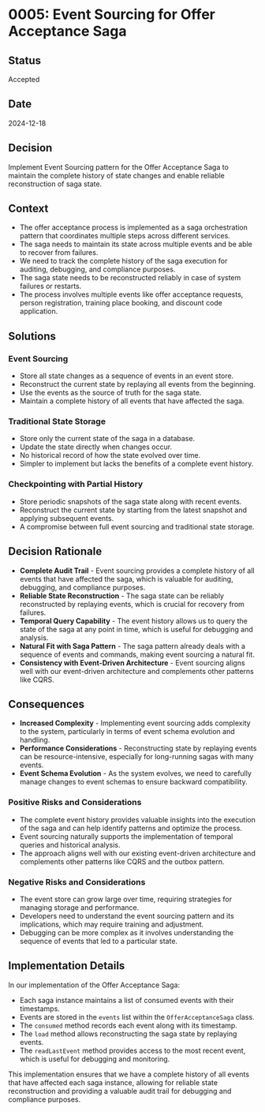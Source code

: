 # 0005: Event Sourcing for Offer Acceptance Saga

## Status

Accepted

## Date

2024-12-18

## Decision

Implement Event Sourcing pattern for the Offer Acceptance Saga to maintain the complete history of state changes and enable reliable reconstruction of saga state.

## Context

* The offer acceptance process is implemented as a saga orchestration pattern that coordinates multiple steps across different services.
* The saga needs to maintain its state across multiple events and be able to recover from failures.
* We need to track the complete history of the saga execution for auditing, debugging, and compliance purposes.
* The saga state needs to be reconstructed reliably in case of system failures or restarts.
* The process involves multiple events like offer acceptance requests, person registration, training place booking, and discount code application.

## Solutions

### Event Sourcing

* Store all state changes as a sequence of events in an event store.
* Reconstruct the current state by replaying all events from the beginning.
* Use the events as the source of truth for the saga state.
* Maintain a complete history of all events that have affected the saga.

### Traditional State Storage

* Store only the current state of the saga in a database.
* Update the state directly when changes occur.
* No historical record of how the state evolved over time.
* Simpler to implement but lacks the benefits of a complete event history.

### Checkpointing with Partial History

* Store periodic snapshots of the saga state along with recent events.
* Reconstruct the current state by starting from the latest snapshot and applying subsequent events.
* A compromise between full event sourcing and traditional state storage.

## Decision Rationale

* **Complete Audit Trail** - Event sourcing provides a complete history of all events that have affected the saga, which is valuable for auditing, debugging, and compliance purposes.
* **Reliable State Reconstruction** - The saga state can be reliably reconstructed by replaying events, which is crucial for recovery from failures.
* **Temporal Query Capability** - The event history allows us to query the state of the saga at any point in time, which is useful for debugging and analysis.
* **Natural Fit with Saga Pattern** - The saga pattern already deals with a sequence of events and commands, making event sourcing a natural fit.
* **Consistency with Event-Driven Architecture** - Event sourcing aligns well with our event-driven architecture and complements other patterns like CQRS.

## Consequences

* **Increased Complexity** - Implementing event sourcing adds complexity to the system, particularly in terms of event schema evolution and handling.
* **Performance Considerations** - Reconstructing state by replaying events can be resource-intensive, especially for long-running sagas with many events.
* **Event Schema Evolution** - As the system evolves, we need to carefully manage changes to event schemas to ensure backward compatibility.

### Positive Risks and Considerations

* The complete event history provides valuable insights into the execution of the saga and can help identify patterns and optimize the process.
* Event sourcing naturally supports the implementation of temporal queries and historical analysis.
* The approach aligns well with our existing event-driven architecture and complements other patterns like CQRS and the outbox pattern.

### Negative Risks and Considerations

* The event store can grow large over time, requiring strategies for managing storage and performance.
* Developers need to understand the event sourcing pattern and its implications, which may require training and adjustment.
* Debugging can be more complex as it involves understanding the sequence of events that led to a particular state.

## Implementation Details

In our implementation of the Offer Acceptance Saga:

* Each saga instance maintains a list of consumed events with their timestamps.
* Events are stored in the `events` list within the `OfferAcceptanceSaga` class.
* The `consumed` method records each event along with its timestamp.
* The `load` method allows reconstructing the saga state by replaying events.
* The `readLastEvent` method provides access to the most recent event, which is useful for debugging and monitoring.

This implementation ensures that we have a complete history of all events that have affected each saga instance, allowing for reliable state reconstruction and providing a valuable audit trail for debugging and compliance purposes.